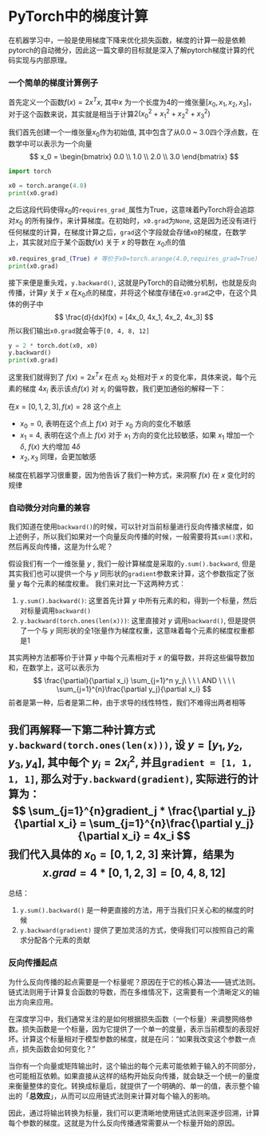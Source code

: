 # PyTorch中的梯度计算
在机器学习中，一般是使用梯度下降来优化损失函数，梯度的计算一般是依赖pytorch的自动微分，因此这一篇文章的目标就是深入了解pytorch梯度计算的代码实现与内部原理。

### 一个简单的梯度计算例子
首先定义一个函数$f(x) = 2x^Tx$, 其中$x$ 为一个长度为4的一维张量$[x_0, x_1, x_2, x_3]$，对于这个函数来说，其实就是相当于计算$2(x_0^{2}+x_1^{2}+x_2^{2}+x_3^{2})$

我们首先创建一个一维张量$x_0$作为初始值, 其中包含了从0.0 ~ 3.0四个浮点数，在数学中可以表示为一个向量
$$
x_0 = 
\begin{bmatrix}
0.0 \\
1.0 \\
2.0 \\
3.0
\end{bmatrix}
$$
```python
import torch

x0 = torch.arange(4.0)
print(x0.grad)
```
之后这段代码使得$x_0$的`requires_grad_`属性为True，这意味着PyTorch将会追踪对$x_0$ 的所有操作，来计算梯度。在初始时，`x0.grad`为`None`, 这是因为还没有进行任何梯度的计算，在梯度计算之后，`grad`这个字段就会存储`x0`的梯度，在数学上，其实就对应于某个函数$f(x)$ 关于 $x$ 的导数在 $x_0$点的值
```python
x0.requires_grad_(True) # 等价于x0=torch.arange(4.0,requires_grad=True)
print(x0.grad)
```


接下来便是重头戏，`y.backward()`, 这就是PyTorch的自动微分机制，也就是反向传播，计算$y$ 关于 $x$ 在$x_0$点的梯度，并将这个梯度存储在`x0.grad`之中，在这个具体的例子中
$$
\frac{d}{dx}f(x) = [4x_0, 4x_1, 4x_2, 4x_3]
$$
所以我们输出`x0.grad`就会等于`[0, 4, 8, 12]`
```python
y = 2 * torch.dot(x0, x0)
y.backward()
print(x0.grad)
```

这里我们就得到了 $f(x) = 2x^Tx$ 在点 $x_0$ 处相对于 $x$ 的变化率，具体来说，每个元素的梯度 $4x_i$ 表示该点$f(x)$ 对 $x_i$ 的偏导数，我们更加通俗的解释一下：

在$x = [0, 1, 2, 3], f(x) = 28$ 这个点上

- $x_0 = 0$, 表明在这个点上 $f(x)$ 对于 $x_0$ 方向的变化不敏感
- $x_1 = 4$, 表明在这个点上 $f(x)$ 对于 $x_1$ 方向的变化比较敏感，如果 $x_1$ 增加一个 $\delta$, $f(x)$ 大约增加 $4\delta$ 
- $x_2, x_3$ 同理，会更加敏感

梯度在机器学习很重要，因为他告诉了我们一种方式，来洞察 $f(x)$ 在 $x$ 变化时的规律

### 自动微分对向量的兼容
我们知道在使用`backward()`的时候，可以针对当前标量进行反向传播求梯度，如上述例子，所以我们如果对一个向量反向传播的时候，一般需要将其`sum()`求和，然后再反向传播，这是为什么呢？

假设我们有一个一维张量 $y$ , 我们一般计算梯度是采取的`y.sum().backward`, 但是其实我们也可以提供一个与 $y$ 同形状的`gradient`参数来计算，这个参数指定了张量 $y$ 每个元素的梯度权重。
我们来对比一下这两种方式：
1. `y.sum().backward()`: 这里首先计算 $y$ 中所有元素的和，得到一个标量，然后对标量调用`backward()`
2. `y.backward(torch.ones(len(x)))`: 这里直接对 $y$ 调用`backward()`, 但是提供了一个与 $y$ 同形状的全1张量作为梯度权重，这意味着每个元素的梯度权重都是1

其实两种方法都等价于计算 $y$ 中每个元素相对于 $x$ 的偏导数，并将这些偏导数加和，在数学上，这可以表示为
$$
\frac{\partial}{\partial x_i} \sum_{j=1}^n y_j\ \ \ \ AND \ \ \ \ \sum_{j=1}^{n}\frac{\partial y_j}{\partial x_i}
$$
前者是第一种，后者是第二种，由于求导的线性特性，我们不难得出两者相等


我们再解释一下第二种计算方式`y.backward(torch.ones(len(x)))`, 设 $y = [y_1, y_2, y_3, y_4]$, 其中每个 $y_i = 2x_i^2$, 并且`gradient = [1, 1, 1, 1]`, 那么对于`y.backward(gradient)`, 实际进行的计算为：
$$
\sum_{j=1}^{n}gradient_j * \frac{\partial y_j}{\partial x_i} 
= \sum_{j=1}^{n}\frac{\partial y_j}{\partial x_i}
= 4x_i
$$
我们代入具体的 $x_0 = [0, 1, 2, 3]$ 来计算，结果为
$$
x.grad = 4 * [0, 1, 2, 3] = [0, 4, 8, 12]
$$
---
总结：

1. `y.sum().backward()` 是一种更直接的方法，用于当我们只关心和的梯度的时候
2. `y.backward(gradient)` 提供了更加灵活的方式，使得我们可以按照自己的需求分配各个元素的贡献


### 反向传播起点
为什么反向传播的起点需要是一个标量呢？原因在于它的核心算法——链式法则。链式法则用于计算复合函数的导数，而在多维情况下，这需要有一个清晰定义的输出方向来应用。

在深度学习中，我们通常关注的是如何根据损失函数（一个标量）来调整网络参数。损失函数是一个标量，因为它提供了一个单一的度量，表示当前模型的表现好坏。计算这个标量相对于模型参数的梯度，就是在问：“如果我改变这个参数一点点，损失函数会如何变化？”

当你有一个向量或矩阵输出时，这个输出的每个元素可能依赖于输入的不同部分，也可能相互依赖。如果直接从这样的结构开始反向传播，就会缺乏一个统一的量度来衡量整体的变化。转换成标量后，就提供了一个明确的、单一的值，表示整个输出的「**总效应**」，从而可以应用链式法则来计算对每个输入的影响。

因此，通过将输出转换为标量，我们可以更清晰地使用链式法则来逐步回溯，计算每个参数的梯度。这就是为什么反向传播通常需要从一个标量开始的原因。